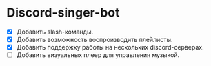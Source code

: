 # Discord-singer-bot

- [x] Добавить slash-команды.
- [x] Добавить возможность воспроизводить плейлисты.
- [x] Добавить поддержку работы на нескольких discord-серверах.
- [ ] Добавить визуальных плеер для управления музыкой.
